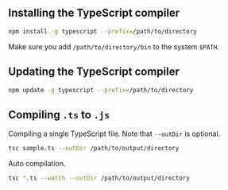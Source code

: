 Installing the TypeScript compiler
----------------------------------

```bash
npm install -g typescript --prefix=/path/to/directory
```

Make sure you add `/path/to/directory/bin` to the system `$PATH`.


Updating the TypeScript compiler
--------------------------------

```bash
npm update -g typescript --prefix=/path/to/directory
```


Compiling `.ts` to `.js`
------------------------

Compiling a single TypeScript file. Note that `--outDir` is optional.

```bash
tsc sample.ts --outDir /path/to/output/directory
```

Auto compilation.

```bash
tsc *.ts --watch --outDir /path/to/output/directory
```
